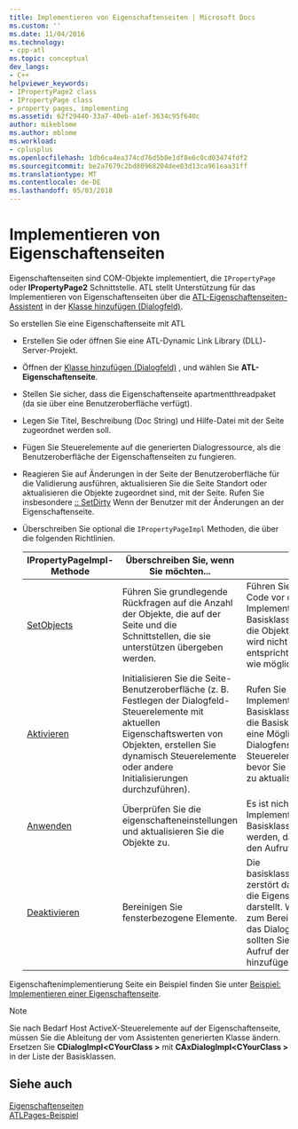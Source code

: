 ```yaml
---
title: Implementieren von Eigenschaftenseiten | Microsoft Docs
ms.custom: ''
ms.date: 11/04/2016
ms.technology:
- cpp-atl
ms.topic: conceptual
dev_langs:
- C++
helpviewer_keywords:
- IPropertyPage2 class
- IPropertyPage class
- property pages, implementing
ms.assetid: 62f29440-33a7-40eb-a1ef-3634c95f640c
author: mikeblome
ms.author: mblome
ms.workload:
- cplusplus
ms.openlocfilehash: 1db6ca4ea374cd76d5b0e1df8e6c0cd03474fdf2
ms.sourcegitcommit: be2a7679c2bd80968204dee03d13ca961eaa31ff
ms.translationtype: MT
ms.contentlocale: de-DE
ms.lasthandoff: 05/03/2018
---
```

# <a name="implementing-property-pages"></a>Implementieren von Eigenschaftenseiten
Eigenschaftenseiten sind COM-Objekte implementiert, die `IPropertyPage` oder **IPropertyPage2** Schnittstelle. ATL stellt Unterstützung für das Implementieren von Eigenschaftenseiten über die [ATL-Eigenschaftenseiten-Assistent](../atl/reference/atl-property-page-wizard.md) in der [Klasse hinzufügen (Dialogfeld)](../ide/add-class-dialog-box.md).  
  
 So erstellen Sie eine Eigenschaftenseite mit ATL  
  
-   Erstellen Sie oder öffnen Sie eine ATL-Dynamic Link Library (DLL)-Server-Projekt.  
  
-   Öffnen der [Klasse hinzufügen (Dialogfeld)](../ide/add-class-dialog-box.md) , und wählen Sie **ATL-Eigenschaftenseite**.  
  
-   Stellen Sie sicher, dass die Eigenschaftenseite apartmentthreadpaket (da sie über eine Benutzeroberfläche verfügt).  
  
-   Legen Sie Titel, Beschreibung (Doc String) und Hilfe-Datei mit der Seite zugeordnet werden soll.  
  
-   Fügen Sie Steuerelemente auf die generierten Dialogressource, als die Benutzeroberfläche der Eigenschaftenseiten zu fungieren.  
  
-   Reagieren Sie auf Änderungen in der Seite der Benutzeroberfläche für die Validierung ausführen, aktualisieren Sie die Seite Standort oder aktualisieren die Objekte zugeordnet sind, mit der Seite. Rufen Sie insbesondere [:: SetDirty](../atl/reference/ipropertypageimpl-class.md#setdirty) Wenn der Benutzer mit der Änderungen an der Eigenschaftenseite.  
  
-   Überschreiben Sie optional die `IPropertyPageImpl` Methoden, die über die folgenden Richtlinien.  
  
    |IPropertyPageImpl-Methode|Überschreiben Sie, wenn Sie möchten...|Hinweise|  
    |------------------------------|----------------------------------|-----------|  
    |[SetObjects](../atl/reference/ipropertypageimpl-class.md#setobjects)|Führen Sie grundlegende Rückfragen auf die Anzahl der Objekte, die auf der Seite und die Schnittstellen, die sie unterstützen übergeben werden.|Führen Sie Ihren eigenen Code vor der Implementierung der Basisklasse aufrufen. Wenn die Objekte, die festgelegt wird nicht Ihren Erwartungen entspricht, sollten Sie so bald wie möglich der Aufruf fehl.|  
    |[Aktivieren](../atl/reference/ipropertypageimpl-class.md#activate)|Initialisieren Sie die Seite-Benutzeroberfläche (z. B. Festlegen der Dialogfeld-Steuerelemente mit aktuellen Eigenschaftswerten von Objekten, erstellen Sie dynamisch Steuerelemente oder andere Initialisierungen durchzuführen).|Rufen Sie die Implementierung der Basisklasse vor dem Code die Basisklasse verfügt über eine Möglichkeit, im Dialogfenster und alle Steuerelemente erstellen, bevor Sie versuchen, diese zu aktualisieren.|  
    |[Anwenden](../atl/reference/ipropertypageimpl-class.md#apply)|Überprüfen Sie die eigenschafteneinstellungen und aktualisieren Sie die Objekte zu.|Es ist nicht erforderlich, die Implementierung der Basisklasse aufgerufen werden, da alles außer Trace den Aufruf nicht möglich ist.|  
    |[Deaktivieren](../atl/reference/ipropertypageimpl-class.md#deactivate)|Bereinigen Sie fensterbezogene Elemente.|Die basisklassenimplementierung zerstört das Dialogfeld, das die Eigenschaftenseite darstellt. Wenn Sie müssen zum Bereinigen, bevor Sie das Dialogfeld zerstört wird, sollten Sie den Code vor dem Aufruf der Basisklasse hinzufügen.|  
  
 Eigenschaftenimplementierung Seite ein Beispiel finden Sie unter [Beispiel: Implementieren einer Eigenschaftenseite](../atl/example-implementing-a-property-page.md).  
  
> [!NOTE]
>  Sie nach Bedarf Host ActiveX-Steuerelemente auf der Eigenschaftenseite, müssen Sie die Ableitung der vom Assistenten generierten Klasse ändern. Ersetzen Sie **CDialogImpl\<CYourClass >** mit **CAxDialogImpl\<CYourClass >** in der Liste der Basisklassen.  
  
## <a name="see-also"></a>Siehe auch  
 [Eigenschaftenseiten](../atl/atl-com-property-pages.md)   
 [ATLPages-Beispiel](../visual-cpp-samples.md)

